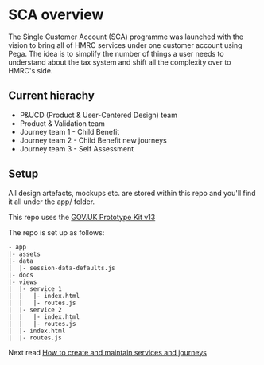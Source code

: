 
# SCA overview

The Single Customer Account (SCA) programme was launched with the vision to bring all of HMRC services under one customer account using Pega. The idea is to simplify the number of things a user needs to understand about the tax system and shift all the complexity over to HMRC's side.

## Current hierachy

- P&UCD (Product & User-Centered Design) team
- Product & Validation team
- Journey team 1 - Child Benefit
- Journey team 2 - Child Benefit new journeys
- Journey team 3 - Self Assessment

## Setup

All design artefacts, mockups etc. are stored within this repo and you'll find it all under the app/ folder.

This repo uses the [GOV.UK Prototype Kit v13](https://prototype-kit.service.gov.uk/docs/)

The repo is set up as follows:

```
- app
|- assets 
|- data
|  |- session-data-defaults.js 
|- docs 
|- views
|  |- service 1
|  |   |- index.html
|  |   |- routes.js
|  |- service 2
|  |   |- index.html
|  |   |- routes.js
|  |- index.html
|  |- routes.js

```

Next read [How to create and maintain services and journeys](app/docs/services.md)